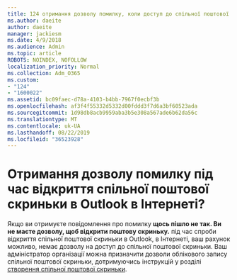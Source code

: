 ```yaml
---
title: 124 отримання дозволу помилку, коли доступ до спільної поштової скриньки в OWA?
ms.author: daeite
author: daeite
manager: jackiesm
ms.date: 4/9/2018
ms.audience: Admin
ms.topic: article
ROBOTS: NOINDEX, NOFOLLOW
localization_priority: Normal
ms.collection: Adm_O365
ms.custom:
- "124"
- "1600022"
ms.assetid: bc09faec-d78a-4103-b4bb-7967f0ecbf3b
ms.openlocfilehash: af3f4f55332d5332d00fddd3f7d6a3bf60523ada
ms.sourcegitcommit: 1d98db8acb9959aba3b5e308a567ade6b62da56c
ms.translationtype: MT
ms.contentlocale: uk-UA
ms.lasthandoff: 08/22/2019
ms.locfileid: "36523928"
---
```

# <a name="getting-a-permission-error-when-opening-a-shared-mailbox-in-outlook-on-the-web"></a>Отримання дозволу помилку під час відкриття спільної поштової скриньки в Outlook в Інтернеті?

Якщо ви отримуєте повідомлення про помилку **щось пішло не так. Ви не маєте дозволу, щоб відкрити поштову скриньку.** під час спроби відкриття спільної поштової скриньки в Outlook, в Інтернеті, ваш рахунок можливо, немає дозволу на доступ до спільної поштової скриньки. Ваш адміністратор організації можна призначити дозволи облікового запису спільної поштової скриньки, дотримуючись інструкцій у розділі [створення спільної поштової скриньки](https://support.office.com/article/871a246d-3acd-4bba-948e-5de8be0544c9).
  